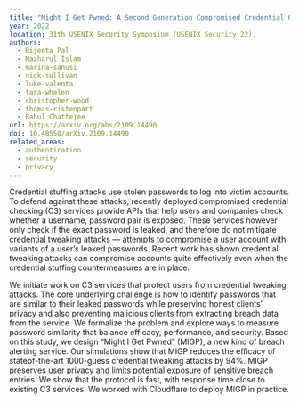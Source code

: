 ```yaml
---
title: "Might I Get Pwned: A Second Generation Compromised Credential Checking Service"
year: 2022
location: 31th USENIX Security Symposium (USENIX Security 22).
authors:
  - Bijeeta Pal
  - Mazharul Islam
  - marina-sanusi
  - nick-sullivan
  - luke-valenta
  - tara-whalen
  - christopher-wood
  - thomas-ristenpart
  - Rahul Chattejee
url: https://arxiv.org/abs/2109.14490
doi: 10.48550/arXiv.2109.14490
related_areas:
  - authentication
  - security
  - privacy
---
```


Credential stuffing attacks use stolen passwords to log into victim accounts.
To defend against these attacks, recently deployed compromised credential
checking (C3) services provide APIs that help users and companies check whether
a username, password pair is exposed. These services however only check if the
exact password is leaked, and therefore do not mitigate credential tweaking
attacks — attempts to compromise a user account with variants of a user’s
leaked passwords. Recent work has shown credential tweaking attacks can
compromise accounts quite effectively even when the credential stuffing
countermeasures are in place.

We initiate work on C3 services that protect users from credential tweaking
attacks. The core underlying challenge is how to identify passwords that are
similar to their leaked passwords while preserving honest clients’ privacy and
also preventing malicious clients from extracting breach data from the service.
We formalize the problem and explore ways to measure password similarity that
balance efficacy, performance, and security. Based on this study, we design
“Might I Get Pwned” (MIGP), a new kind of breach alerting service. Our
simulations show that MIGP reduces the efficacy of stateof-the-art 1000-guess
credential tweaking attacks by 94%.  MIGP preserves user privacy and limits
potential exposure of sensitive breach entries. We show that the protocol is
fast, with response time close to existing C3 services. We worked with
Cloudflare to deploy MIGP in practice.
